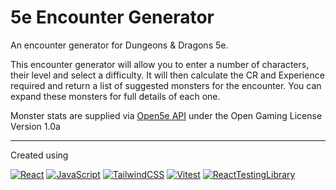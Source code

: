 # 5e Encounter Generator
An encounter generator for Dungeons &amp; Dragons 5e.

This encounter generator will allow you to enter a number of characters, their level and select a difficulty. It will then calculate the CR and Experience required and return a list of suggested monsters for the encounter. You can expand these monsters for full details of each one.

Monster stats are supplied via [Open5e API](https://open5e.com/) under the Open Gaming License Version 1.0a
<hr />
Created using
<br />

[![React](https://img.shields.io/badge/React-20232A?style=plastic&logo=react&logoColor=61DAFB)](https://reactjs.org/)
[![JavaScript]( 	https://img.shields.io/badge/JavaScript-20232A?style=plastic&logo=javascript&logoColor=F7DF1E)](https://developer.mozilla.org/en-US/docs/Web/JavaScript)
[![TailwindCSS](https://img.shields.io/badge/Tailwind_CSS-20232A?style=plastic&logo=tailwind-css&logoColor=06B6D4)](https://tailwindcss.com/)
[![Vitest](https://img.shields.io/badge/Vitest-20232A?style=plastic&logo=vitest&logoColor=6E9F18)](https://vitest.dev/)
[![ReactTestingLibrary](https://img.shields.io/badge/RTL-323330?style=plastic&logo=testing-library&logoColor=red)](https://testing-library.com/)
